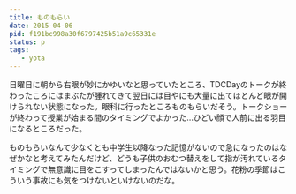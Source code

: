 ```yaml
---
title: ものもらい
date: 2015-04-06
pid: f191bc998a30f6797425b51a9c65331e
status: p
tags:
   - yota
---
```


日曜日に朝から右眼が妙にかゆいなと思っていたところ、TDCDayのトークが終わったころにはまぶたが腫れてきて翌日には目やにも大量に出てほとんど眼が開けられない状態になった。眼科に行ったところものもらいだそう。トークショーが終わって授業が始まる間のタイミングでよかった…ひどい顔で人前に出る羽目になるところだった。

ものもらいなんて少なくとも中学生以降なった記憶がないので急になったのはなぜかなと考えてみたんだけど、どうも子供のおむつ替えをして指が汚れているタイミングで無意識に目をこすってしまったんではないかと思う。花粉の季節はこういう事故にも気をつけないといけないのだな。